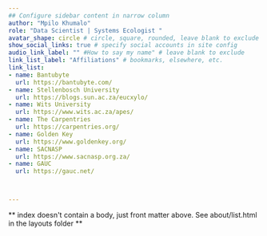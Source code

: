 ```yaml
---
## Configure sidebar content in narrow column
author: "Mpilo Khumalo"
role: "Data Scientist | Systems Ecologist "
avatar_shape: circle # circle, square, rounded, leave blank to exclude
show_social_links: true # specify social accounts in site config
audio_link_label: "" #How to say my name" # leave blank to exclude
link_list_label: "Affiliations" # bookmarks, elsewhere, etc.
link_list:
- name: Bantubyte
  url: https://bantubyte.com/
- name: Stellenbosch University
  url: https://blogs.sun.ac.za/eucxylo/
- name: Wits University
  url: https://www.wits.ac.za/apes/
- name: The Carpentries
  url: https://carpentries.org/
- name: Golden Key
  url: https://www.goldenkey.org/
- name: SACNASP
  url: https://www.sacnasp.org.za/
- name: GAUC 
  url: https://gauc.net/



---
```


** index doesn't contain a body, just front matter above.
See about/list.html in the layouts folder **